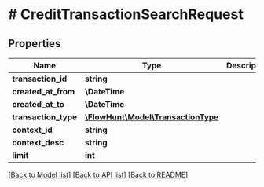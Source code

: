 # # CreditTransactionSearchRequest

## Properties

Name | Type | Description | Notes
------------ | ------------- | ------------- | -------------
**transaction_id** | **string** |  | [optional]
**created_at_from** | **\DateTime** |  | [optional]
**created_at_to** | **\DateTime** |  | [optional]
**transaction_type** | [**\FlowHunt\Model\TransactionType**](TransactionType.md) |  | [optional]
**context_id** | **string** |  | [optional]
**context_desc** | **string** |  | [optional]
**limit** | **int** |  | [optional]

[[Back to Model list]](../../README.md#models) [[Back to API list]](../../README.md#endpoints) [[Back to README]](../../README.md)
